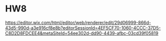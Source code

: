 # HW8
https://editor.wix.com/html/editor/web/renderer/edit/29d06999-866d-43d5-990d-a3e916cf8e8b?editorSessionId=4EF5CF70-1060-4CCC-37D5-C8D2D8FDCEE4&metaSiteId=54ee302d-dd90-4439-afbc-03cd39f05819
